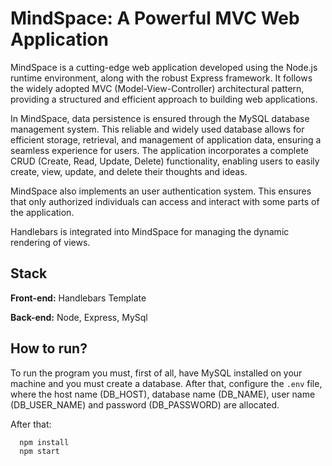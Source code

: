 
# MindSpace: A Powerful MVC Web Application

MindSpace is a cutting-edge web application developed using the Node.js runtime environment, along with the robust Express framework. It follows the widely adopted MVC (Model-View-Controller) architectural pattern, providing a structured and efficient approach to building web applications.

In MindSpace, data persistence is ensured through the MySQL database management system. This reliable and widely used database allows for efficient storage, retrieval, and management of application data, ensuring a seamless experience for users. The application incorporates a complete CRUD (Create, Read, Update, Delete) functionality, enabling users to easily create, view, update, and delete their thoughts and ideas.

MindSpace also implements an user authentication system. This ensures that only authorized individuals can access and interact with some parts of the application.

Handlebars is integrated into MindSpace for managing the dynamic rendering of views.


## Stack

**Front-end:** Handlebars Template

**Back-end:** Node, Express, MySql


## How to run?

To run the program you must, first of all, have MySQL installed on your machine and you must create a database. After that, configure the `.env` file, where the host name (DB_HOST), database name (DB_NAME), user name (DB_USER_NAME) and password (DB_PASSWORD) are allocated.

After that:

```bash
  npm install
  npm start
```
    